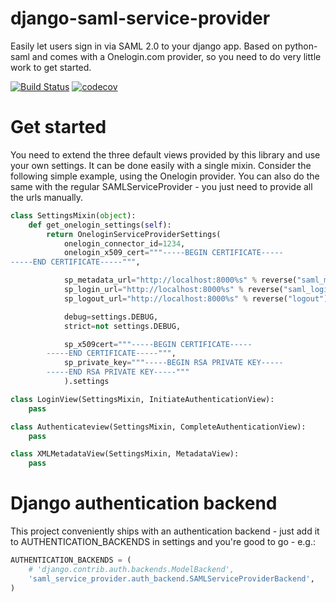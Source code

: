 # django-saml-service-provider
Easily let users sign in via SAML 2.0 to your django app. Based on python-saml and comes with a Onelogin.com provider, so you
need to do very little work to get started.

[![Build Status](https://travis-ci.org/KristianOellegaard/django-saml-service-provider.svg?branch=master)](https://travis-ci.org/KristianOellegaard/django-saml-service-provider)
[![codecov](https://codecov.io/gh/KristianOellegaard/django-saml-service-provider/branch/master/graph/badge.svg)](https://codecov.io/gh/KristianOellegaard/django-saml-service-provider)

# Get started
You need to extend the three default views provided by this library and use your own settings. It can be done easily with
a single mixin. Consider the following simple example, using the Onelogin provider. You can also do the same with the
regular SAMLServiceProvider - you just need to provide all the urls manually.

```python
class SettingsMixin(object):
    def get_onelogin_settings(self):
        return OneloginServiceProviderSettings(
            onelogin_connector_id=1234,
            onelogin_x509_cert="""-----BEGIN CERTIFICATE-----
-----END CERTIFICATE-----""",

            sp_metadata_url="http://localhost:8000%s" % reverse("saml_metadata"),
            sp_login_url="http://localhost:8000%s" % reverse("saml_login_complete"),
            sp_logout_url="http://localhost:8000%s" % reverse("logout"),

            debug=settings.DEBUG,
            strict=not settings.DEBUG,

            sp_x509cert="""-----BEGIN CERTIFICATE-----
        -----END CERTIFICATE-----""",
            sp_private_key="""-----BEGIN RSA PRIVATE KEY-----
        -----END RSA PRIVATE KEY-----"""
            ).settings

class LoginView(SettingsMixin, InitiateAuthenticationView):
    pass

class Authenticateview(SettingsMixin, CompleteAuthenticationView):
    pass

class XMLMetadataView(SettingsMixin, MetadataView):
    pass
```

# Django authentication backend
This project conveniently ships with an authentication backend - just add it to AUTHENTICATION_BACKENDS in settings and you're
good to go - e.g.:

```python
AUTHENTICATION_BACKENDS = (
    # 'django.contrib.auth.backends.ModelBackend',
    'saml_service_provider.auth_backend.SAMLServiceProviderBackend',
)
```
